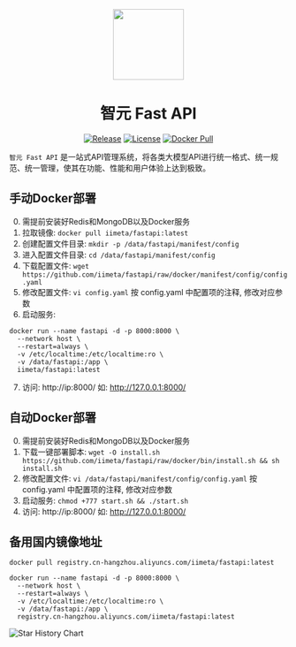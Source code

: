 <div align=center>

<img src="https://iim.ai/public/images/logo.png?t=2023112623" width="128"/>

# 智元 Fast API

[![Release](https://img.shields.io/github/v/release/iimeta/fastapi?color=blue)](https://github.com/iimeta/fastapi/releases)
[![License](https://img.shields.io/static/v1?label=license&message=MIT&color=green)](https://github.com/iimeta/fastapi/blob/main/LICENSE)
[![Docker Pull](https://img.shields.io/docker/pulls/iimeta/fastapi?color=brightgreen)](https://hub.docker.com/r/iimeta/fastapi)

</div>

`智元 Fast API` 是一站式API管理系统，将各类大模型API进行统一格式、统一规范、统一管理，使其在功能、性能和用户体验上达到极致。

## 手动Docker部署
0. 需提前安装好Redis和MongoDB以及Docker服务
1. 拉取镜像: `docker pull iimeta/fastapi:latest`
2. 创建配置文件目录: `mkdir -p /data/fastapi/manifest/config`
3. 进入配置文件目录: `cd /data/fastapi/manifest/config`
4. 下载配置文件: `wget https://github.com/iimeta/fastapi/raw/docker/manifest/config/config.yaml`
5. 修改配置文件: `vi config.yaml` 按 config.yaml 中配置项的注释, 修改对应参数
6. 启动服务: 
```shell
docker run --name fastapi -d -p 8000:8000 \
  --network host \
  --restart=always \
  -v /etc/localtime:/etc/localtime:ro \
  -v /data/fastapi:/app \
  iimeta/fastapi:latest
```
7. 访问: http://ip:8000/ 如: http://127.0.0.1:8000/

## 自动Docker部署
0. 需提前安装好Redis和MongoDB以及Docker服务
1. 下载一键部署脚本: `wget -O install.sh https://github.com/iimeta/fastapi/raw/docker/bin/install.sh && sh install.sh`
2. 修改配置文件: `vi /data/fastapi/manifest/config/config.yaml` 按 config.yaml 中配置项的注释, 修改对应参数
3. 启动服务: `chmod +777 start.sh && ./start.sh`
4. 访问: http://ip:8000/ 如: http://127.0.0.1:8000/

## 备用国内镜像地址
```shell
docker pull registry.cn-hangzhou.aliyuncs.com/iimeta/fastapi:latest
```
```shell
docker run --name fastapi -d -p 8000:8000 \
  --network host \
  --restart=always \
  -v /etc/localtime:/etc/localtime:ro \
  -v /data/fastapi:/app \
  registry.cn-hangzhou.aliyuncs.com/iimeta/fastapi:latest
```


![Star History Chart](https://api.star-history.com/svg?repos=iimeta/fastapi&type=Date)
